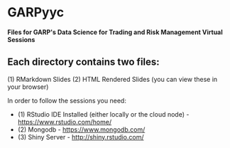 # GARPyyc
**Files for GARP's Data Science for Trading and Risk Management Virtual Sessions**

## Each directory contains two files: 

(1) RMarkdown Slides 
(2) HTML Rendered Slides (you can view these in your browser)

In order to follow the sessions you need:

* (1) RStudio IDE Installed (either locally or the cloud node) - https://www.rstudio.com/home/
* (2) Mongodb - https://www.mongodb.com/
* (3) Shiny Server - http://shiny.rstudio.com/



